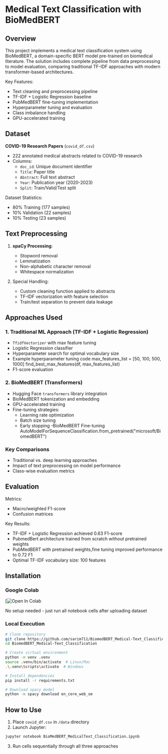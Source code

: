 # Medical Text Classification with BioMedBERT


## Overview
This project implements a medical text classification system using BioMedBERT, a domain-specific BERT model pre-trained on biomedical literature. The solution includes complete pipeline from data preprocessing to model evaluation, comparing traditional TF-IDF approaches with modern transformer-based architectures.

Key Features:
- Text cleaning and preprocessing pipeline
- TF-IDF + Logistic Regression baseline
- PubMedBERT fine-tuning implementation
- Hyperparameter tuning and evaluation
- Class imbalance handling
- GPU-accelerated training

## Dataset
**COVID-19 Research Papers** (`covid_df.csv`)
- 222 annotated medical abstracts related to COVID-19 research
- Columns:
  - `doc_id`: Unique document identifier
  - `Title`: Paper title
  - `Abstract`: Full text abstract
  - `Year`: Publication year (2020-2023)
  - `Split`: Train/Valid/Test split
  
Dataset Statistics:
- 80% Training (177 samples)
- 10% Validation (22 samples)
- 10% Testing (23 samples)

## Text Preprocessing
1. **spaCy Processing**:
   - Stopword removal
   - Lemmatization
   - Non-alphabetic character removal
   - Whitespace normalization

2. Special Handling:
   - Custom cleaning function applied to abstracts
   - TF-IDF vectorization with feature selection
   - Train/test separation to prevent data leakage

## Approaches Used

### 1. Traditional ML Approach (TF-IDF + Logistic Regression)
- `TfidfVectorizer` with max feature tuning
- Logistic Regression classifier
- Hyperparameter search for optimal vocabulary size
 - Example hyperparameter tuning code
    max_features_list = [50, 100, 500, 1000]
    find_best_max_features(df, max_features_list)
- F1-score evaluation

### 2. BioMedBERT (Transformers)
- Hugging Face `transformers` library integration
- BioMedBERT tokenization and embedding
- GPU-accelerated training
- Fine-tuning strategies:
  - Learning rate optimization
  - Batch size tuning
  - Early stopping
   -BioMedBERT Fine-tuning
       AutoModelForSequenceClassification.from_pretrained("microsoft/BiomedBERT")


### Key Comparisons
- Traditional vs. deep learning approaches
- Impact of text preprocessing on model performance
- Class-wise evaluation metrics


## Evaluation
Metrics:
- Macro/weighted F1-score
- Confusion matrices

Key Results:
- TF-IDF + Logistic Regression achieved 0.63 F1-score
- PubmedBert architecture trained from scratch without pretrained weights
- PubMedBERT with pretrained weights,fine tuning improved performance to 0.72 F1
- Optimal TF-IDF vocabulary size: 100 features


## Installation

### Google Colab
[![Open In Colab](https://colab.research.google.com/github/sarim711/BiomedBERT_Medical-Text_Classification/blob/main/BioMedBERT_MedicalText_Classification.ipynb)  

No setup needed - just run all notebook cells after uploading dataset

### Local Execution
```bash
# Clone repository
git clone https://github.com/sarim711/BiomedBERT_Medical-Text_Classification.git
cd BiomedBERT_Medical-Text_Classification

# Create virtual environment
python -m venv .venv
source .venv/bin/activate  # Linux/Mac
.\.venv\Scripts\activate  # Windows

# Install dependencies
pip install -r requirements.txt

# Download spacy model
python -m spacy download en_core_web_sm
```

## How to Use

1. Place `covid_df.csv` in `/data` directory
2. Launch Jupyter:
```bash
jupyter notebook BioMedBERT_MedicalText_Classification.ipynb
```
3. Run cells sequentially through all three approaches


